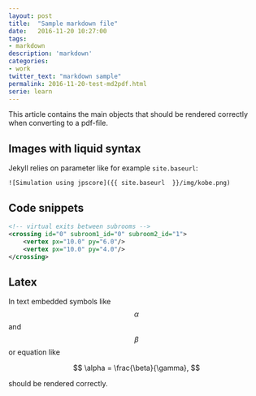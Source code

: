 ```yaml
---
layout: post
title:  "Sample markdown file"
date:   2016-11-20 10:27:00
tags:
- markdown
description: 'markdown'
categories:
- work
twitter_text: "markdown sample"
permalink: 2016-11-20-test-md2pdf.html
serie: learn
---
```


<script src="https://cdn.mathjax.org/mathjax/latest/MathJax.js?config=TeX-AMS-MML_HTMLorMML" type="text/javascript"></script>

This article contains the main objects that should be 
rendered correctly when converting to a pdf-file. 

## Images with liquid syntax

Jekyll relies on parameter like for example `site.baseurl`:

```
![Simulation using jpscore]({{ site.baseurl  }}/img/kobe.png)
```

## Code snippets 

```xml
<!-- virtual exits between subrooms -->
<crossing id="0" subroom1_id="0" subroom2_id="1">
	<vertex px="10.0" py="6.0"/>
	<vertex px="10.0" py="4.0"/>
</crossing>
```


## Latex 

In text embedded symbols like $$\alpha$$ and $$\beta$$ or equation like 

$$
\alpha = \frac{\beta}{\gamma},
$$

should be rendered correctly.


